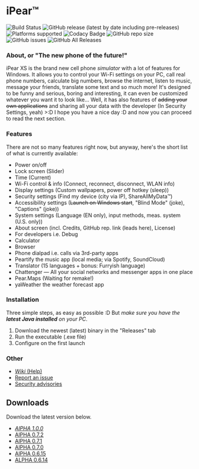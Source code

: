 ﻿# iPear™
![Build Status](https://scrutinizer-ci.com/g/yaBobJonez/iPear/badges/build.png?b=master)
![GitHub release (latest by date including pre-releases)](https://img.shields.io/github/v/release/yabobjonez/ipear?include_prereleases)
![Platforms supported](https://img.shields.io/badge/platforms-Windows-informational)
![Codacy Badge](https://app.codacy.com/project/badge/Grade/c7f9a77d5ed24adc98fe9f5cf2f4be92)
![GitHub repo size](https://img.shields.io/github/repo-size/yabobjonez/ipear)
![GitHub issues](https://img.shields.io/github/issues/yabobjonez/ipear)
![GitHub All Releases](https://img.shields.io/github/downloads/yabobjonez/ipear/total)

### About, or "The new phone of the future!"
iPear XS is the brand new cell phone *simulator* with a lot of features for Windows. It allows you to control your Wi-Fi settings on your PC, call real phone numbers, calculate big numbers, browse the internet, listen to music, message your friends, translate some text and so much more! It's designed to be funny and serious, boring and interesting, it can even be customized whatever you want it to look like... Well, it has also features of ~~adding your own applications~~ and sharing all your data with the developer (In Security Settings, yeah) >:D I hope you have a nice day :D and now you can proceed to read the next section.

### Features
There are not so many features right now, but anyway, here's the short list of what is currently available:
- Power on/off
- Lock screen (Slider)
- Time (Current)
- Wi-Fi control & info (Connect, reconnect, disconnect, WLAN info)
- Display settings (Custom wallpapers, power off hotkey (sleep))
- Security settings (Find my device (city via IP), ShareAllMyData™)
- Accessibility settings (~~Launch on Windows start~~, "Blind Mode" (joke), "Captions" (joke))
- System settings (Language (EN only), input methods, meas. system (U.S. only))
- About screen (incl. Credits, GitHub rep. link (leads here), License)
- For developers i.e. Debug
- Calculator
- Browser
- Phone dialpad i.e. calls via 3rd-party apps
- Peartify the music app (local media; via Spotify, SoundCloud)
- Translator (15 languages + bonus: Furryish language)
- Chattenger — All your social networks and messenger apps in one place
- Pear.Maps (Waiting for remake!)
- yaWeather the weather forecast app

### Installation
Three simple steps, as easy as possible :D But *make sure you have the **latest Java installed** on your PC*.
1. Download the newest (latest) binary in the "Releases" tab
2. Run the executable (.exe file)
3. Configure on the first launch

### Other
- [*Wiki* (Help)](https://github.com/yaBobJonez/iPear/wiki)
- [Report an issue](https://github.com/yaBobJonez/iPear/issues/new)
- [Security advisories](https://github.com/yaBobJonez/iPear/security/advisories)

## Downloads
Download the latest version below.
- [*AlPHA 1.0.0*](https://github.com/yaBobJonez/iPear/releases/tag/v1.0.0)
- [AlPHA 0.7.2](https://github.com/yaBobJonez/iPear/releases/tag/v0.7.2-alpha)
- [AlPHA 0.7.1](https://github.com/yaBobJonez/iPear/releases/tag/v0.7.1-alpha)
- [AlPHA 0.7.0](https://github.com/yaBobJonez/iPear/releases/tag/v0.7.0-alpha)
- [AlPHA 0.6.15](https://github.com/yaBobJonez/iPear/releases/tag/v0.6.15-alpha)
- [ALPHA 0.6.14](https://github.com/yaBobJonez/iPear/releases/tag/v0.6.14-alpha)
